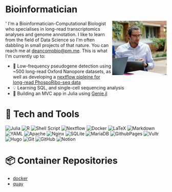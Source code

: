 # Bioinformatician

<!-- 
**number-25/number-25** is a ✨ _special_ ✨ repository because its `README.md` (this file) appears on your GitHub profile. Bioinfor-matician/magician
-->
<img align="right" width="170" height="170" src="https://github.com/number-25/ComputationalBiology-for-Autodidacts/blob/main/Cheatsheets/dp_dean_git_400x400.jpg">     '
I'm a Bioinformatician-Computational Biologist who specialises in long-read transcriptomics analyses and genome annotation. I like to learn from the field of Data Science so I'm often dabbling in small projects of that nature. You can reach me at deancompbio@pm.me. This is what I'm currently up to:  
- 🧬 Low-frequency pseudogene detection using ~500 long-read Oxford Nanopore datasets, as well as developing a [nextflow pipleine for long-read PhospoRibo-seq data](https://github.com/number-25/riboflow)
- 💡 Learning SQL, and single-cell sequencing analysis  
- 🧞 Building an MVC app in Julia using [Genie.jl](https://github.com/GenieFramework/Genie.jl)   


# :crystal_ball: Tech and Tools
![Julia](https://img.shields.io/badge/-Julia-9558B2?style=flat&logo=julia&logoColor=white) ![R](https://img.shields.io/badge/r-%23276DC3.svg?style=flat&logo=r&logoColor=white) ![Shell Script](https://img.shields.io/badge/shell_script-%23121011.svg?style=flat&logo=gnu-bash&logoColor=white) ![Nextflow](https://img.shields.io/badge/nextflow-green) ![Docker](https://img.shields.io/badge/docker-%230db7ed.svg?style=flat&logo=docker&logoColor=white) ![LaTeX](https://img.shields.io/badge/latex-%23008080.svg?style=flat&logo=latex&logoColor=white) ![Markdown](https://img.shields.io/badge/markdown-%23000000.svg?style=flat&logo=markdown&logoColor=white) ![YAML](https://img.shields.io/badge/yaml-%23ffffff.svg?style=flat&logo=yaml&logoColor=151515) ![Apache](https://img.shields.io/badge/apache-%23D42029.svg?style=flat&logo=apache&logoColor=white) ![Nginx](https://img.shields.io/badge/nginx-%23009639.svg?style=flat&logo=nginx&logoColor=white) ![SQLite](https://img.shields.io/badge/sqlite-%2307405e.svg?style=flat&logo=sqlite&logoColor=white) ![MariaDB](https://img.shields.io/badge/MariaDB-003545?style=flat&logo=mariadb&logoColor=white) ![GithubPages](https://img.shields.io/badge/github%20pages-121013?style=flat&logo=github&logoColor=white) ![Vultr](https://img.shields.io/badge/Vultr-007BFC.svg?style=flat&logo=vultr) ![Hugo](https://img.shields.io/badge/Hugo-black.svg?style=flat&logo=Hugo) ![Git](https://img.shields.io/badge/git-%23F05033.svg?style=flat&logo=git&logoColor=white) ![GitHub](https://img.shields.io/badge/github-%23121011.svg?style=flat&logo=github&logoColor=white) ![Notion](https://img.shields.io/badge/Notion-%23000000.svg?style=flat&logo=notion&logoColor=white)

# 📦 Container Repositories 
- [docker](https://hub.docker.com/r/number25/)
- [quay](https://quay.io/user/number_25/)

